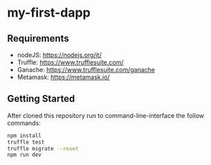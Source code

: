 # my-first-dapp

## Requirements
- nodeJS: https://nodejs.org/it/
- Truffle: https://www.trufflesuite.com/
- Ganache: https://www.trufflesuite.com/ganache
- Metamask: https://metamask.io/

## Getting Started
After cloned this repository run to command-line-interface the follow commands:
```bash
npm install
truffle test
truffle migrate --reset
npm run dev
```